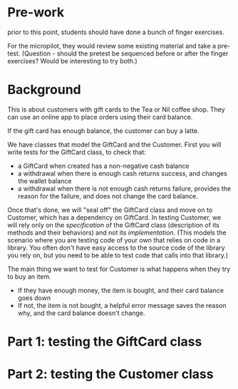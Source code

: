 # Pre-work

prior to this point, students should have done a bunch of finger
exercises.

For the micropilot, they would review some existing material and take
a pre-test.  (Question - should the pretest be sequenced before or
after the finger exercises? Would be interesting to try both.)

# Background

This is about customers with gift cards to the Tea or Nil coffee
shop.  They can use an online app to place orders using their card
balance. 

If the gift card has enough balance, the customer can buy a latte.

We have classes that model the GiftCard and the Customer.  First you
will write tests for the GiftCard class, to check that:

* a GiftCard when created has a non-negative cash balance
* a withdrawal when there is enough cash returns success, and changes
the wallet balance
* a withdrawal when there is not enough cash returns failure, provides
the reason for the failure, and does not change the card balance.

Once that's done, we will "seal off" the GiftCard class and move on to
Customer, which has a dependency on GiftCard.  In testing Customer, we
will rely only on the _specification_ of the GiftCard class (description
of its methods and their behaviors) and not its _implementation_.
(This models the scenario where you are testing code of your own that
relies on code in a library.  You often don't have easy access to the
source code of the library you rely on, but you need to be able to
test code that calls into that library.)

The main thing we want to test for Customer is what happens when they
try to buy an item.

* If they have enough money, the item is bought, and their card
balance goes down
* If not, the item is not bought, a helpful error message saves the
reason why, and the card balance doesn't change.

# Part 1: testing the GiftCard class


# Part 2: testing the Customer class
